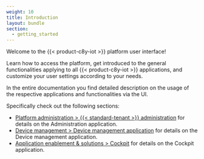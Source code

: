 ```yaml
---
weight: 10
title: Introduction
layout: bundle
section:
  - getting_started
---
```


Welcome to the {{< product-c8y-iot >}} platform user interface!

Learn how to access the platform, get introduced to the general functionalities applying to all {{< product-c8y-iot >}} applications, and customize your user settings according to your needs.

In the entire documentation you find detailed description on the usage of the respective applications and functionalities via the UI.

Specifically check out the following sections:

- [Platform administration > {{< standard-tenant >}} administration](/standard-tenant/) for details on the Administration application.
- [Device management > Device management application](/device-management-application/) for details on the Device management application.
- [Application enablement & solutions > Cockpit](/cockpit/) for details on the Cockpit application.
